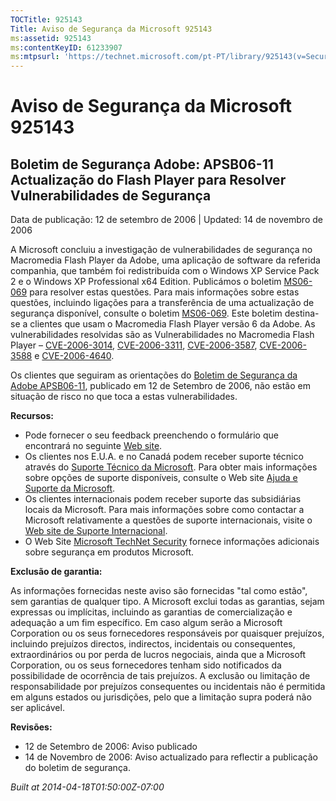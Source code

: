```yaml
---
TOCTitle: 925143
Title: Aviso de Segurança da Microsoft 925143
ms:assetid: 925143
ms:contentKeyID: 61233907
ms:mtpsurl: 'https://technet.microsoft.com/pt-PT/library/925143(v=Security.10)'
---
```




Aviso de Segurança da Microsoft 925143
======================================

Boletim de Segurança Adobe: APSB06-11 Actualização do Flash Player para Resolver Vulnerabilidades de Segurança
--------------------------------------------------------------------------------------------------------------

Data de publicação: 12 de setembro de 2006 | Updated: 14 de novembro de 2006

A Microsoft concluiu a investigação de vulnerabilidades de segurança no Macromedia Flash Player da Adobe, uma aplicação de software da referida companhia, que também foi redistribuída com o Windows XP Service Pack 2 e o Windows XP Professional x64 Edition. Publicámos o boletim [MS06-069](http://www.microsoft.com/portugal/technet/seguranca/boletins/ms06-069.mspx) para resolver estas questões. Para mais informações sobre estas questões, incluindo ligações para a transferência de uma actualização de segurança disponível, consulte o boletim [MS06-069](http://www.microsoft.com/portugal/technet/seguranca/boletins/ms06-069.mspx). Este boletim destina-se a clientes que usam o Macromedia Flash Player versão 6 da Adobe. As vulnerabilidades resolvidas são as Vulnerabilidades no Macromedia Flash Player – [CVE-2006-3014](http://www.cve.mitre.org/cgi-bin/cvename.cgi?name=cve-2006-3014), [CVE-2006-3311](http://www.cve.mitre.org/cgi-bin/cvename.cgi?name=cve-2006-3311), [CVE-2006-3587](http://www.cve.mitre.org/cgi-bin/cvename.cgi?name=cve-2006-3587), [CVE-2006-3588](http://www.cve.mitre.org/cgi-bin/cvename.cgi?name=cve-2006-3588) e [CVE-2006-4640](http://www.cve.mitre.org/cgi-bin/cvename.cgi?name=cve-2006-4640).

Os clientes que seguiram as orientações do [Boletim de Segurança da Adobe APSB06-11](http://www.adobe.com/go/apsb06-11/), publicado em 12 de Setembro de 2006, não estão em situação de risco no que toca a estas vulnerabilidades.

**Recursos:**

-   Pode fornecer o seu feedback preenchendo o formulário que encontrará no seguinte [Web site](https://support.microsoft.com/common/survey.aspx?scid=sw;en;1257&amp;showpage=1&amp;ws=technet&amp;sd=tech).
-   Os clientes nos E.U.A. e no Canadá podem receber suporte técnico através do [Suporte Técnico da Microsoft](http://go.microsoft.com/fwlink/?linkid=21131). Para obter mais informações sobre opções de suporte disponíveis, consulte o Web site [Ajuda e Suporte da Microsoft](http://support.microsoft.com/).
-   Os clientes internacionais podem receber suporte das subsidiárias locais da Microsoft. Para mais informações sobre como contactar a Microsoft relativamente a questões de suporte internacionais, visite o [Web site de Suporte Internacional](http://go.microsoft.com/fwlink/?linkid=21155).
-   O Web Site [Microsoft TechNet Security](http://go.microsoft.com/fwlink/?linkid=21132) fornece informações adicionais sobre segurança em produtos Microsoft.

**Exclusão de garantia:**

As informações fornecidas neste aviso são fornecidas "tal como estão", sem garantias de qualquer tipo. A Microsoft exclui todas as garantias, sejam expressas ou implícitas, incluindo as garantias de comercialização e adequação a um fim específico. Em caso algum serão a Microsoft Corporation ou os seus fornecedores responsáveis por quaisquer prejuízos, incluindo prejuízos directos, indirectos, incidentais ou consequentes, extraordinários ou por perda de lucros negociais, ainda que a Microsoft Corporation, ou os seus fornecedores tenham sido notificados da possibilidade de ocorrência de tais prejuízos. A exclusão ou limitação de responsabilidade por prejuízos consequentes ou incidentais não é permitida em alguns estados ou jurisdições, pelo que a limitação supra poderá não ser aplicável.

**Revisões:**

-   12 de Setembro de 2006: Aviso publicado
-   14 de Novembro de 2006: Aviso actualizado para reflectir a publicação do boletim de segurança.

*Built at 2014-04-18T01:50:00Z-07:00*
